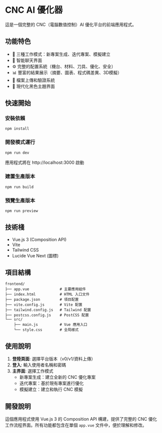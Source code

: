 # CNC AI 優化器

這是一個完整的 CNC（電腦數值控制）AI 優化平台的前端應用程式。

## 功能特色

- 🚀 三種工作模式：新專案生成、迭代專案、模擬建立
- 🤖 智能聊天界面
- ⚙️ 完整的配置系統（機台、材料、刀具、優化、安全）
- 📊 豐富的結果展示（摘要、圖表、程式碼差異、3D模擬）
- 📁 檔案上傳和驗證系統
- 🎨 現代化黑色主題界面

## 快速開始

### 安裝依賴
```bash
npm install
```

### 開發模式運行
```bash
npm run dev
```

應用程式將在 http://localhost:3000 啟動

### 建置生產版本
```bash
npm run build
```

### 預覽生產版本
```bash
npm run preview
```

## 技術棧

- Vue.js 3 (Composition API)
- Vite
- Tailwind CSS
- Lucide Vue Next (圖標)

## 項目結構

```
frontend/
├── app.vue              # 主要應用組件
├── index.html           # HTML 入口文件
├── package.json         # 項目配置
├── vite.config.js       # Vite 配置
├── tailwind.config.js   # Tailwind 配置
├── postcss.config.js    # PostCSS 配置
└── src/
    ├── main.js          # Vue 應用入口
    └── style.css        # 全局樣式
```

## 使用說明

1. **登陸頁面**: 選擇平台版本（v0/v1/資料上傳）
2. **登入**: 輸入使用者名稱和密碼
3. **主界面**: 選擇工作模式
   - 新專案生成：建立全新的 CNC 優化專案
   - 迭代專案：基於現有專案進行優化
   - 模擬建立：建立和執行 CNC 模擬

## 開發說明

這個應用程式使用 Vue.js 3 的 Composition API 構建，提供了完整的 CNC 優化工作流程界面。所有功能都包含在單個 `app.vue` 文件中，便於理解和修改。 